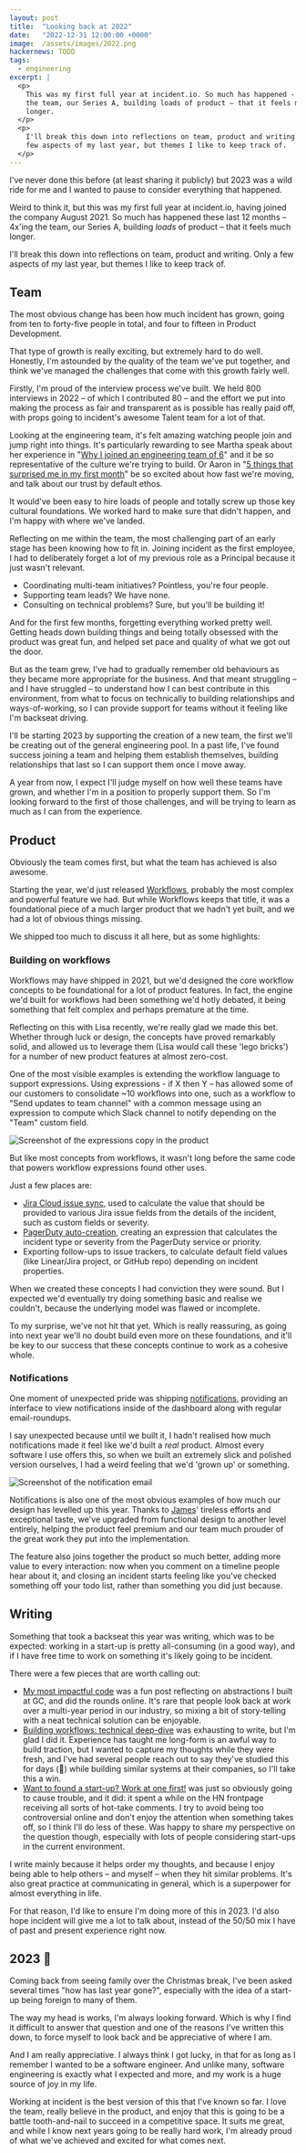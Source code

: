 ```yaml
---
layout: post
title:  "Looking back at 2022"
date:   "2022-12-31 12:00:00 +0000"
image:  /assets/images/2022.png
hackernews: TODO
tags:
  - engineering
excerpt: |
  <p>
    This was my first full year at incident.io. So much has happened - 4x'ing
    the team, our Series A, building loads of product – that it feels much
    longer.
  </p>
  <p>
    I'll break this down into reflections on team, product and writing. Only a
    few aspects of my last year, but themes I like to keep track of.
  </p>
---
```


I've never done this before (at least sharing it publicly) but 2023 was a wild
ride for me and I wanted to pause to consider everything that happened.

Weird to think it, but this was my first full year at incident.io, having joined
the company August 2021. So much has happened these last 12 months – 4x'ing the
team, our Series A, building _loads_ of product – that it feels much longer.

I'll break this down into reflections on team, product and writing. Only a few
aspects of my last year, but themes I like to keep track of.

## Team

The most obvious change has been how much incident has grown, going from ten to
forty-five people in total, and four to fifteen in Product Development.

That type of growth is really exciting, but extremely hard to do well. Honestly,
I'm astounded by the quality of the team we've put together, and think we've
managed the challenges that come with this growth fairly well.

Firstly, I'm proud of the interview process we've built. We held 800 interviews
in 2022 – of which I contributed 80 – and the effort we put into making the
process as fair and transparent as is possible has really paid off, with props
going to incident's awesome Talent team for a lot of that.

[martha/team]: https://incident.io/blog/joining-a-small-engineering-team
[aaron/surprise]: https://incident.io/blog/first-month-surprises

Looking at the engineering team, it's felt amazing watching people join and jump
right into things. It's particularly rewarding to see Martha speak about her
experience in "[Why I joined an engineering team of 6][martha/team]" and it be
so representative of the culture we're trying to build. Or Aaron in "[5 things
that surprised me in my first month][aaron/surprise]" be so excited about how
fast we're moving, and talk about our trust by default ethos.

It would've been easy to hire loads of people and totally screw up those key
cultural foundations. We worked hard to make sure that didn't happen, and I'm
happy with where we've landed.

Reflecting on me within the team, the most challenging part of an early stage
has been knowing how to fit in. Joining incident as the first employee, I had to
deliberately forget a lot of my previous role as a Principal because it just
wasn't relevant.

- Coordinating multi-team initiatives? Pointless, you're four people.
- Supporting team leads? We have none.
- Consulting on technical problems? Sure, but you'll be building it!

And for the first few months, forgetting everything worked pretty well. Getting
heads down building things and being totally obsessed with the product was great
fun, and helped set pace and quality of what we got out the door.

But as the team grew, I've had to gradually remember old behaviours as they
became more appropriate for the business. And that meant struggling – and I have
struggled – to understand how I can best contribute in this environment, from
what to focus on technically to building relationships and ways-of-working, so I
can provide support for teams without it feeling like I'm backseat driving.

I'll be starting 2023 by supporting the creation of a new team, the first we'll
be creating out of the general engineering pool. In a past life, I've found
success joining a team and helping them establish themselves, building
relationships that last so I can support them once I move away.

A year from now, I expect I'll judge myself on how well these teams have grown,
and whether I'm in a position to properly support them. So I'm looking forward
to the first of those challenges, and will be trying to learn as much as I can
from the experience.

## Product

Obviously the team comes first, but what the team has achieved is also awesome.

[cl/workflows]: https://incident.io/changelog/2021-12-06-wonderful-workflows

Starting the year, we'd just released [Workflows][cl/workflows], probably the
most complex and powerful feature we had. But while Workflows keeps that title,
it was a foundational piece of a much larger product that we hadn't yet built,
and we had a lot of obvious things missing.

We shipped too much to discuss it all here, but as some highlights:

### Building on workflows

Workflows may have shipped in 2021, but we'd designed the core workflow concepts
to be foundational for a lot of product features. In fact, the engine we'd built
for workflows had been something we'd hotly debated, it being something that
felt complex and perhaps premature at the time.

Reflecting on this with Lisa recently, we're really glad we made this bet.
Whether through luck or design, the concepts have proved remarkably solid, and
allowed us to leverage them (Lisa would call these 'lego bricks') for a number
of new product features at almost zero-cost.

[cl/expressions]: https://incident.io/changelog/2022-10-11

One of the most visible examples is extending the workflow language to support
expressions. Using expressions - if X then Y – has allowed some of our customers
to consolidate ~10 workflows into one, such as a workflow to "Send updates to
team channel" with a common message using an expression to compute which Slack
channel to notify depending on the "Team" custom field.

![Screenshot of the expressions copy in the product](/assets/images/2022-expressions.png)

But like most concepts from workflows, it wasn't long before the same code that
powers workflow expressions found other uses.

Just a few places are:

[cl/jira-sync]: https://incident.io/changelog/2022-09-27
[cl/auto-create]: https://www.loom.com/share/b603e29de9b84c29ad0ba76c5d4ed0ca

- [Jira Cloud issue sync][cl/jira-sync], used to calculate the value that should
  be provided to various Jira issue fields from the details of the incident,
  such as custom fields or severity.
- [PagerDuty auto-creation][cl/auto-create], creating an expression that
  calculates the incident type or severity from the PagerDuty service or
  priority.
- Exporting follow-ups to issue trackers, to calculate default field values
  (like Linear/Jira project, or GitHub repo) depending on incident properties.

When we created these concepts I had conviction they were sound. But I expected
we'd eventually try doing something basic and realise we couldn't, because the
underlying model was flawed or incomplete.

To my surprise, we've not hit that yet. Which is really reassuring, as going
into next year we'll no doubt build even more on these foundations, and it'll be
key to our success that these concepts continue to work as a cohesive whole.

### Notifications

[cl/notifications]: https://incident.io/changelog/2022-12-14

One moment of unexpected pride was shipping [notifications][cl/notifications],
providing an interface to view notifications inside of the dashboard along with
regular email-roundups.

I say unexpected because until we built it, I hadn't realised how much
notifications made it feel like we'd built a _real_ product. Almost every
software I use offers this, so when we built an extremely slick and polished
version ourselves, I had a weird feeling that we'd 'grown up' or something.

![Screenshot of the notification email](/assets/images/2022-notifications.png)

[james]: https://twitter.com/jimmysheds

Notifications is also one of the most obvious examples of how much our design
has levelled up this year. Thanks to [James][james]' tireless efforts and
exceptional taste, we've upgraded from functional design to another level
entirely, helping the product feel premium and our team much prouder of the
great work they put into the implementation.

The feature also joins together the product so much better, adding more value to
every interaction: now when you comment on a timeline people hear about it, and
closing an incident starts feeling like you've checked something off your todo
list, rather than something you did just because.

## Writing

Something that took a backseat this year was writing, which was to be expected:
working in a start-up is pretty all-consuming (in a good way), and if I have
free time to work on something it's likely going to be incident.

There were a few pieces that are worth calling out:

- [My most impactful code](/most-impactful/) was a fun post reflecting on
  abstractions I built at GC, and did the rounds online. It's rare that people
  look back at work over a multi-year period in our industry, so mixing a bit of
  story-telling with a neat technical solution can be enjoyable.
- [Building workflows: technical deep-dive](/workflows/) was exhausting to write,
  but I'm glad I did it. Experience has taught me long-form is an awful way to
  build traction, but I wanted to capture my thoughts while they were fresh, and
  I've had several people reach out to say they've studied this for days (🤯)
  while building similar systems at their companies, so I'll take this a win.
- [Want to found a start-up? Work at one first!](/learn-at-scale-up/) was just
  so obviously going to cause trouble, and it did: it spent a while on the HN
  frontpage receiving all sorts of hot-take comments. I try to avoid being too
  controversial online and don't enjoy the attention when something takes off,
  so I think I'll do less of these. Was happy to share my perspective on the
  question though, especially with lots of people considering start-ups in the
  current environment.

I write mainly because it helps order my thoughts, and because I enjoy being
able to help others – and myself – when they hit similar problems. It's also
great practice at communicating in general, which is a superpower for almost
everything in life.

For that reason, I'd like to ensure I'm doing more of this in 2023. I'd also
hope incident will give me a lot to talk about, instead of the 50/50 mix I have
of past and present experience right now.

## 2023 🤞

Coming back from seeing family over the Christmas break, I've been asked several
times "how has last year gone?", especially with the idea of a start-up being
foreign to many of them.

The way my head is works, I'm always looking forward. Which is why I find it
difficult to answer that question and one of the reasons I've written this
down, to force myself to look back and be appreciative of where I am.

And I am really appreciative. I always think I got lucky, in that for as long as
I remember I wanted to be a software engineer. And unlike many, software
engineering is exactly what I expected and more, and my work is a huge source of
joy in my life.

Working at incident is the best version of this that I've known so far. I love
the team, really believe in the product, and enjoy that this is going to be a
battle tooth-and-nail to succeed in a competitive space. It suits me great, and
while I know next years going to be really hard work, I'm already proud of what
we've achieved and excited for what comes next.

